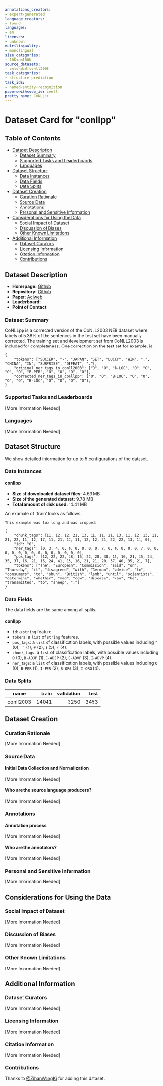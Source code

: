 ```yaml
---
annotations_creators:
- expert-generated
language_creators:
- found
languages:
- en
licenses:
- unknown
multilinguality:
- monolingual
size_categories:
- 10K<n<100K
source_datasets:
- extended|conll2003
task_categories:
- structure-prediction
task_ids:
- named-entity-recognition
paperswithcode_id: conll
pretty_name: CoNLL++
---
```


# Dataset Card for "conllpp"

## Table of Contents
- [Dataset Description](#dataset-description)
  - [Dataset Summary](#dataset-summary)
  - [Supported Tasks and Leaderboards](#supported-tasks-and-leaderboards)
  - [Languages](#languages)
- [Dataset Structure](#dataset-structure)
  - [Data Instances](#data-instances)
  - [Data Fields](#data-fields)
  - [Data Splits](#data-splits)
- [Dataset Creation](#dataset-creation)
  - [Curation Rationale](#curation-rationale)
  - [Source Data](#source-data)
  - [Annotations](#annotations)
  - [Personal and Sensitive Information](#personal-and-sensitive-information)
- [Considerations for Using the Data](#considerations-for-using-the-data)
  - [Social Impact of Dataset](#social-impact-of-dataset)
  - [Discussion of Biases](#discussion-of-biases)
  - [Other Known Limitations](#other-known-limitations)
- [Additional Information](#additional-information)
  - [Dataset Curators](#dataset-curators)
  - [Licensing Information](#licensing-information)
  - [Citation Information](#citation-information)
  - [Contributions](#contributions)

## Dataset Description

- **Homepage:** [Github](https://github.com/ZihanWangKi/CrossWeigh)
- **Repository:** [Github](https://github.com/ZihanWangKi/CrossWeigh)
- **Paper:** [Aclweb](https://www.aclweb.org/anthology/D19-1519)
- **Leaderboard:**
- **Point of Contact:**

### Dataset Summary

CoNLLpp is a corrected version of the CoNLL2003 NER dataset where labels of 5.38% of the sentences in the test set
have been manually corrected. The training set and development set from CoNLL2003 is included for completeness. One 
correction on the test set for example, is:

```
{
    "tokens": ["SOCCER", "-", "JAPAN", "GET", "LUCKY", "WIN", ",", "CHINA", "IN", "SURPRISE", "DEFEAT", "."],
    "original_ner_tags_in_conll2003": ["O", "O", "B-LOC", "O", "O", "O", "O", "B-PER", "O", "O", "O", "O"],
    "corrected_ner_tags_in_conllpp": ["O", "O", "B-LOC", "O", "O", "O", "O", "B-LOC", "O", "O", "O", "O"],
}
```

### Supported Tasks and Leaderboards

[More Information Needed]

### Languages

[More Information Needed]

## Dataset Structure

We show detailed information for up to 5 configurations of the dataset.

### Data Instances

#### conllpp

- **Size of downloaded dataset files:** 4.63 MB
- **Size of the generated dataset:** 9.78 MB
- **Total amount of disk used:** 14.41 MB

An example of 'train' looks as follows.
```
This example was too long and was cropped:

{
    "chunk_tags": [11, 12, 12, 21, 13, 11, 11, 21, 13, 11, 12, 13, 11, 21, 22, 11, 12, 17, 11, 21, 17, 11, 12, 12, 21, 22, 22, 13, 11, 0],
    "id": "0",
    "ner_tags": [0, 3, 4, 0, 0, 0, 0, 0, 0, 7, 0, 0, 0, 0, 0, 7, 0, 0, 0, 0, 0, 0, 0, 0, 0, 0, 0, 0, 0, 0],
    "pos_tags": [12, 22, 22, 38, 15, 22, 28, 38, 15, 16, 21, 35, 24, 35, 37, 16, 21, 15, 24, 41, 15, 16, 21, 21, 20, 37, 40, 35, 21, 7],
    "tokens": ["The", "European", "Commission", "said", "on", "Thursday", "it", "disagreed", "with", "German", "advice", "to", "consumers", "to", "shun", "British", "lamb", "until", "scientists", "determine", "whether", "mad", "cow", "disease", "can", "be", "transmitted", "to", "sheep", "."]
}
```

### Data Fields

The data fields are the same among all splits.

#### conllpp
- `id`: a `string` feature.
- `tokens`: a `list` of `string` features.
- `pos_tags`: a `list` of classification labels, with possible values including `"` (0), `''` (1), `#` (2), `$` (3), `(` (4).
- `chunk_tags`: a `list` of classification labels, with possible values including `O` (0), `B-ADJP` (1), `I-ADJP` (2), `B-ADVP` (3), `I-ADVP` (4).
- `ner_tags`: a `list` of classification labels, with possible values including `O` (0), `B-PER` (1), `I-PER` (2), `B-ORG` (3), `I-ORG` (4).

### Data Splits

|  name   |train|validation|test|
|---------|----:|---------:|---:|
|conll2003|14041|      3250|3453|

## Dataset Creation

### Curation Rationale

[More Information Needed]

### Source Data

#### Initial Data Collection and Normalization

[More Information Needed]

#### Who are the source language producers?

[More Information Needed]

### Annotations

#### Annotation process

[More Information Needed]

#### Who are the annotators?

[More Information Needed]

### Personal and Sensitive Information

[More Information Needed]

## Considerations for Using the Data

### Social Impact of Dataset

[More Information Needed]

### Discussion of Biases

[More Information Needed]

### Other Known Limitations

[More Information Needed]

## Additional Information

### Dataset Curators

[More Information Needed]

### Licensing Information

[More Information Needed]

### Citation Information

[More Information Needed]

### Contributions

Thanks to [@ZihanWangKi](https://github.com/ZihanWangKi) for adding this dataset.
